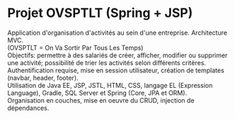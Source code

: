 # Projet OVSPTLT (Spring + JSP)

Application d'organisation d'activités au sein d'une entreprise. Architecture MVC.  
(OVSPTLT = On Va Sortir Par Tous Les Temps)  
Objectifs: permettre à des salariés de créer, afficher, modifier ou supprimer une activité; possibilité de trier les activités selon différents critères.  
Authentification requise, mise en session utilisateur, création de templates (navbar, header, footer).  
Utilisation de Java EE, JSP, JSTL, HTML, CSS, langage EL (Expression Language), Gradle, SQL Server et Spring (Core, JPA et ORM).  
Organisation en couches, mise en oeuvre du CRUD, injection de dépendances.  
